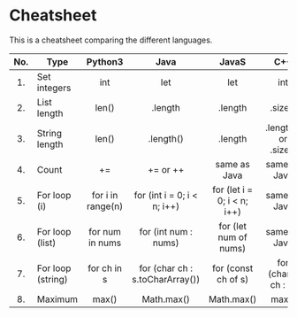 # Cheatsheet

This is a cheatsheet comparing the different languages.


| No. |   Type   | Python3 | Java | JavaS | C++ |
|:---:|----------|:-------:|:----:|:-----:|:---:|
|  1. | Set integers | int | let | let | int |
|  2. | List length | len() | .length | .length | .size() |
|  3. | String length | len() | .length() | .length | .length() or .size() |
|  4. | Count | += | += or ++ | same as Java | same as Java |
|  5. | For loop (i) | for i in range(n) | for (int i = 0; i < n; i++) | for (let i = 0; i < n; i++) | same as Java |
|  6. | For loop (list) | for num in nums | for (int num : nums) | for (let num of nums) | same as Java |
|  7. | For loop (string) | for ch in s | for (char ch : s.toCharArray()) | for (const ch of s) | for (char & ch : s) |
|  8. | Maximum | max() | Math.max() | Math.max() | max() |
